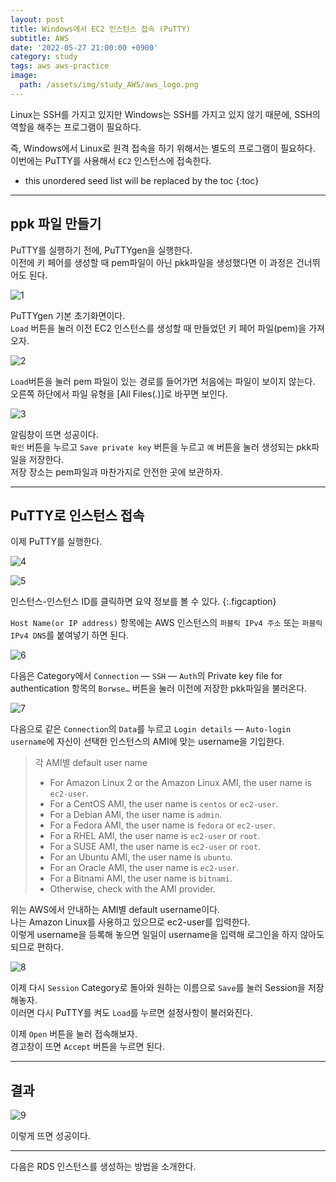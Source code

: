 ```yaml
---
layout: post
title: Windows에서 EC2 인스턴스 접속 (PuTTY)
subtitle: AWS
date: '2022-05-27 21:00:00 +0900'
category: study
tags: aws aws-practice
image:
  path: /assets/img/study_AWS/aws_logo.png
---
```


Linux는 SSH를 가지고 있지만 Windows는 SSH를 가지고 있지 않기 때문에, SSH의 역할을 해주는 프로그램이 필요하다.

즉, Windows에서 Linux로 원격 접속을 하기 위해서는 별도의 프로그램이 필요하다.<br>
이번에는 PuTTY를 사용해서 `EC2` 인스턴스에 접속한다.

<!--more-->

* this unordered seed list will be replaced by the toc
{:toc}

<hr/>

## ppk 파일 만들기

PuTTY를 실행하기 전에, PuTTYgen을 실행한다.<br>
이전에 키 페어를 생성할 때 pem파일이 아닌 pkk파일을 생성했다면 이 과정은 건너뛰어도 된다.

![1](/assets/img/study_AWS/[AWS]_Windows에서_EC2_인스턴스_접속_(PuTTY)/1.png)

PuTTYgen 기본 초기화면이다.<br>
`Load` 버튼을 눌러 이전 EC2 인스턴스를 생성할 때 만들었던 키 페어 파일(pem)을 가져오자.

![2](/assets/img/study_AWS/[AWS]_Windows에서_EC2_인스턴스_접속_(PuTTY)/2.png)

`Load`버튼을 눌러 pem 파일이 있는 경로를 들어가면 처음에는 파일이 보이지 않는다.<br>
오른쪽 하단에서 파일 유형을 [All Files(*.*)]로 바꾸면 보인다.

![3](/assets/img/study_AWS/[AWS]_Windows에서_EC2_인스턴스_접속_(PuTTY)/3.png)

알림창이 뜨면 성공이다.<br>
`확인` 버튼을 누르고 `Save private key` 버튼을 누르고 `예` 버튼을 눌러 생성되는 pkk파일을 저장한다.<br>
저장 장소는 pem파일과 마찬가지로 안전한 곳에 보관하자.

<hr/>

## PuTTY로 인스턴스 접속

이제 PuTTY를 실행한다.

![4](/assets/img/study_AWS/[AWS]_Windows에서_EC2_인스턴스_접속_(PuTTY)/4.png)

![5](/assets/img/study_AWS/[AWS]_Windows에서_EC2_인스턴스_접속_(PuTTY)/5.png)

인스턴스-인스턴스 ID를 클릭하면 요약 정보를 볼 수 있다.
{:.figcaption}

`Host Name(or IP address)` 항목에는 AWS 인스턴스의 `퍼블릭 IPv4 주소` 또는 `퍼블릭 IPv4 DNS`를 붙여넣기 하면 된다.

![6](/assets/img/study_AWS/[AWS]_Windows에서_EC2_인스턴스_접속_(PuTTY)/6.png)

다음은 Category에서 `Connection` — `SSH` — `Auth`의 Private key file for authentication 항목의 `Borwse…` 버튼을 눌러 이전에 저장한 pkk파일을 불러온다.

![7](/assets/img/study_AWS/[AWS]_Windows에서_EC2_인스턴스_접속_(PuTTY)/7.png)

다음으로 같은 `Connection`의 `Data`를 누르고 `Login details` — `Auto-login username`에 자신이 선택한 인스턴스의 AMI에 맞는 username을 기입한다.

> 각 AMI별 default user name
> * For Amazon Linux 2 or the Amazon Linux AMI, the user name is `ec2-user`.
> * For a CentOS AMI, the user name is `centos` or `ec2-user`.
> * For a Debian AMI, the user name is `admin`.
> * For a Fedora AMI, the user name is `fedora` or `ec2-user`.
> * For a RHEL AMI, the user name is `ec2-user` or `root`.
> * For a SUSE AMI, the user name is `ec2-user` or `root`.
> * For an Ubuntu AMI, the user name is `ubuntu`.
> * For an Oracle AMI, the user name is `ec2-user`.
> * For a Bitnami AMI, the user name is `bitnami`.
> * Otherwise, check with the AMI provider.

위는 AWS에서 안내하는 AMI별 default username이다.<br>
나는 Amazon Linux를 사용하고 있으므로 ec2-user를 입력한다.<br>
이렇게 username을 등록해 놓으면 일일이 username을 입력해 로그인을 하지 않아도 되므로 편하다.

![8](/assets/img/study_AWS/[AWS]_Windows에서_EC2_인스턴스_접속_(PuTTY)/8.png)

이제 다시 `Session` Category로 돌아와 원하는 이름으로 `Save`를 눌러 Session을 저장해놓자.<br>
이러면 다시 PuTTY를 켜도 `Load`를 누르면 설정사항이 불러와진다.

이제 `Open` 버튼을 눌러 접속해보자.<br>
경고창이 뜨면 `Accept` 버튼을 누르면 된다.

<hr/>

## 결과

![9](/assets/img/study_AWS/[AWS]_Windows에서_EC2_인스턴스_접속_(PuTTY)/9.png)

이렇게 뜨면 성공이다.

<hr/>

다음은 RDS 인스턴스를 생성하는 방법을 소개한다.